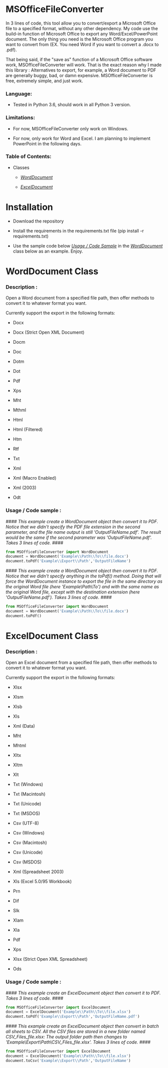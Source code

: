 # MSOfficeFileConverter
In 3 lines of code, this tool allow you to convert/export a Microsoft Office file to a specified format, without any other dependency. My code use the build-in function of Microsoft Office to export any Word/Excel/PowerPoint document. The only thing you need is the Microsoft Office program you want to convert from (EX. You need Word if you want to convert a .docx to .pdf).

That being said, if the "save as" function of a Microsoft Office software work, MSOfficeFileConverter will work. That is the exact reason why I made this library : Alternatives to export, for example, a Word document to PDF are generally buggy, bad, or damn expensive. MSOfficeFileConverter is free, extremely simple, and just work.

### Language: ### 

- Tested in Python 3.6, should work in all Python 3 version.

### Limitations: ###

- For now, MSOfficeFileConverter only work on Windows.
               
- For now, only work for Word and Excel. I am planning to implement PowerPoint in the following days.

### Table of Contents: ###

- Classes
  
  - [*WordDocument*](https://github.com/FanaticPythoner/MSOfficeFileConverter#worddocument-class)
  
  - [*ExcelDocument*](https://github.com/FanaticPythoner/MSOfficeFileConverter#exceldocument-class)

# Installation

- Download the repository

- Install the requirements in the requirements.txt file (pip install -r requirements.txt)

- Use the sample code below [*Usage / Code Sample*](https://github.com/FanaticPythoner/MSOfficeFileConverter#usage--code-sample-) in the [*WordDocument*](https://github.com/FanaticPythoner/MSOfficeFileConverter#worddocument-class) class below as an example. Enjoy.


# WordDocument Class

### Description : ###
Open a Word document from a specified file path, then offer methods to convert it to whatever format you want.

Currently support the export in the following formats:

- Docx
    
- Docx (Strict Open XML Document)
    
- Docm
    
- Doc
    
- Dotm
    
- Dot
    
- Pdf
    
- Xps
    
- Mht
    
- Mthml
    
- Html
    
- Html (Filtered)
    
- Htm
    
- Rtf
    
- Txt
    
- Xml
    
- Xml (Macro Enabled)
    
- Xml (2003)
    
- Odt

 
### Usage / Code sample : ###
*#### This example create a WordDocument object then convert it to PDF. Notice that we didn't specify the PDF file extension in the second parameter, and the file name output is still 'OutputFileName.pdf'. The result would be the same if the second parameter was 'OutputFileName.pdf'. Takes 3 lines of code. ####*
```python
from MSOfficeFileConverter import WordDocument
document = WordDocument('Example\\Path\\To\\file.docx')
document.toPdf('Example\\Export\\Path','OutputFileName')
```

*#### This example create a WordDocument object then convert it to PDF. Notice that we didn't specify anything in the toPdf() method. Doing that will force the WordDocument instance to export the file in the same directory as the original Word file (here 'Example\\Path\\To') and with the same name as the original Word file, except with the destination extension (here 'OutputFileName.pdf'). Takes 3 lines of code. ####*
```python
from MSOfficeFileConverter import WordDocument
document = WordDocument('Example\\Path\\To\\file.docx')
document.toPdf()
```

# ExcelDocument Class

### Description : ###
Open an Excel document from a specified file path, then offer methods to convert it to whatever format you want.

Currently support the export in the following formats:

- Xlsx

- Xlsm

- Xlsb

- Xls

- Xml (Data)

- Mht

- Mhtml

- Xltx

- Xltm

- Xlt

- Txt (Windows)

- Txt (Macintosh)

- Txt (Unicode)

- Txt (MSDOS)

- Csv (UTF-8)

- Csv (Windows)

- Csv (Macintosh)

- Csv (Unicode)

- Csv (MSDOS)

- Xml (Spreadsheet 2003)

- Xls (Excel 5.0/95 Workbook)

- Prn

- Dif

- Slk

- Xlam

- Xla

- Pdf

- Xps

- Xlsx (Strict Open XML Spreadsheet)

- Ods

 
### Usage / Code sample : ###
*#### This example create an ExcelDocument object then convert it to PDF. Takes 3 lines of code. ####*
```python
from MSOfficeFileConverter import ExcelDocument
document = ExcelDocument('Example\\Path\\To\\file.xlsx')
document.toPdf('Example\\Export\\Path','OutputFileName.pdf')
```

*#### This example create an ExcelDocument object then convert in batch all sheets to CSV. All the CSV files are stored in a new folder named CSV_Files_file.xlsx: The output folder path then changes to 'Example\\Export\\Path\\CSV_Files_file.xlsx'. Takes 3 lines of code. ####*
```python
from MSOfficeFileConverter import ExcelDocument
document = ExcelDocument('Example\\Path\\To\\file.xlsx')
document.toCsv('Example\\Export\\Path','OutputFileName')
```
